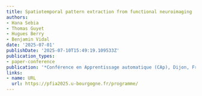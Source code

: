 ```yaml
---
title: Spatiotemporal pattern extraction from functional neuroimaging
authors:
- Hana Sebia
- Thomas Guyet
- Hugues Berry
- Benjamin Vidal
date: '2025-07-01'
publishDate: '2025-07-10T15:49:19.109533Z'
publication_types:
- paper-conference
publication: '*Conférence en Apprentissage automatique (CAp), Dijon, France*'
links:
- name: URL
  url: https://pfia2025.u-bourgogne.fr/programme/
---
```

